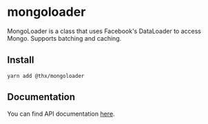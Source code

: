 # mongoloader

MongoLoader is a class that uses Facebook's DataLoader to access Mongo. Supports batching and caching.

## Install
```
yarn add @thx/mongoloader
```

## Documentation

You can find API documentation [here](/docs).
